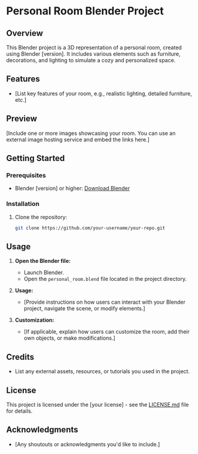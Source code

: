 # Personal Room Blender Project

## Overview

This Blender project is a 3D representation of a personal room, created using Blender [version]. It includes various elements such as furniture, decorations, and lighting to simulate a cozy and personalized space.

## Features

- [List key features of your room, e.g., realistic lighting, detailed furniture, etc.]

## Preview

[Include one or more images showcasing your room. You can use an external image hosting service and embed the links here.]

## Getting Started

### Prerequisites

- Blender [version] or higher: [Download Blender](https://www.blender.org/download/)

### Installation

1. Clone the repository:

   ```bash
   git clone https://github.com/your-username/your-repo.git
   ```
## Usage

1. **Open the Blender file:**
   - Launch Blender.
   - Open the `personal_room.blend` file located in the project directory.

2. **Usage:**
   - [Provide instructions on how users can interact with your Blender project, navigate the scene, or modify elements.]

3. **Customization:**
   - [If applicable, explain how users can customize the room, add their own objects, or make modifications.]

## Credits

- List any external assets, resources, or tutorials you used in the project.

## License

This project is licensed under the [your license] - see the [LICENSE.md](LICENSE.md) file for details.

## Acknowledgments

- [Any shoutouts or acknowledgments you'd like to include.]
